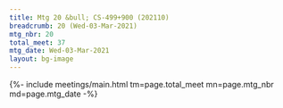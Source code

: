 ```yaml
---
title: Mtg 20 &bull; CS-499+900 (202110)
breadcrumb: 20 (Wed-03-Mar-2021)
mtg_nbr: 20
total_meet: 37
mtg_date: Wed-03-Mar-2021
layout: bg-image
---
```


{%- include meetings/main.html
    tm=page.total_meet
    mn=page.mtg_nbr
    md=page.mtg_date
-%}
